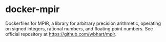 # docker-mpir
Dockerfiles for MPIR, a library for arbitrary precision arithmetic, operating
on signed integers, rational numbers, and floating point numbers. See official
repository at https://github.com/wbhart/mpir.
